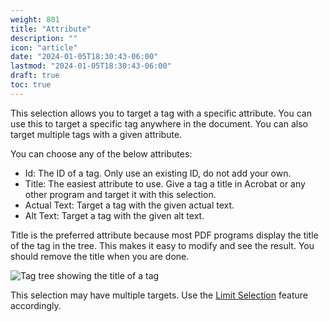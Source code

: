 ```yaml
---
weight: 801
title: "Attribute"
description: ""
icon: "article"
date: "2024-01-05T18:30:43-06:00"
lastmod: "2024-01-05T18:30:43-06:00"
draft: true
toc: true
---
```


This selection allows you to target a tag with a specific attribute. You can use this to target a specific tag anywhere in the document. You can also target multiple tags with a given attribute.

You can choose any of the below attributes:

- Id: The ID of a tag. Only use an existing ID, do not add your own.
- Title: The easiest attribute to use. Give a tag a title in Acrobat or any other program and target it with this selection.
- Actual Text: Target a tag with the given actual text.
- Alt Text: Target a tag with the given alt text.

Title is the preferred attribute because most PDF programs display the title of the tag in the tree. This makes it easy to modify and see the result. You should remove the title when you are done.

![Tag tree showing the title of a tag](/img/titleExample.png)

This selection may have multiple targets. Use the [Limit Selection](/docs/selection/limit) feature accordingly.
